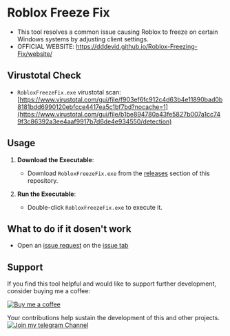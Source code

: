 # Roblox Freeze Fix

- This tool resolves a common issue causing Roblox to freeze on certain Windows systems by adjusting client settings.
- OFFICIAL WEBSITE: https://dddevid.github.io/Roblox-Freezing-Fix/website/

## Virustotal Check

- `RobloxFreezeFix.exe` virustotal scan: [https://www.virustotal.com/gui/file/f903ef6fc912c4d63b4e11890bad0b8181bdd6990120ebfcce4417ea5c1bf7bd?nocache=1](https://www.virustotal.com/gui/file/b1be894780a43fe5827b007a1cc749f3c86392a3ee4aaf9917b7d6de4e934550/detection)

## Usage

1. **Download the Executable**:
   - Download `RobloxFreezeFix.exe` from the [releases]([https://github.com/dddevid/Roblox-Freezing-Fix/releases](https://github.com/dddevid/Roblox-Freezing-Fix/releases/tag/v2.0.0-Final)) section of this repository.

2. **Run the Executable**:
   - Double-click `RobloxFreezeFix.exe` to execute it.

## What to do if it dosen't work

- Open an [issue request](https://github.com/dddevid/Roblox-Freezing-Fix/issues/new) on the [issue tab](https://github.com/dddevid/Roblox-Freezing-Fix/issues)

## Support

If you find this tool helpful and would like to support further development, consider buying me a coffee:

[![Buy me a coffee](https://cdn.buymeacoffee.com/buttons/v2/default-yellow.png)](https://buymeacoff.ee/devidd)

Your contributions help sustain the development of this and other projects.
[![Join my telegram Channel](https://besttelegramgroups.com/wp-content/uploads/2024/01/Best-Telegram-Channels-Link.png)](https://t.me/ddgupdate)
